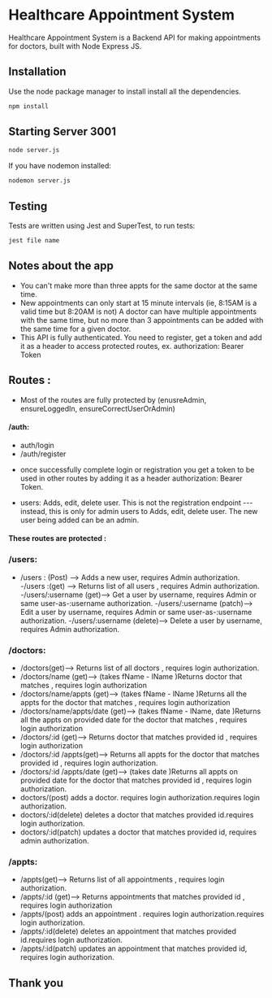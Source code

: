 # Healthcare Appointment System 

Healthcare Appointment System is a Backend API for making appointments for doctors, built with Node Express JS.

## Installation

Use the node package manager to install install all the dependencies.

```bash
npm install
```
## Starting Server 3001

```bash
node server.js
``` 
If you have nodemon installed:
```bash
nodemon server.js
``` 
## Testing
Tests are written using Jest and SuperTest, to run tests:

```bash
jest file name
``` 
## Notes about the app
- You can't make more than three appts for the same doctor at the same time.
- New appointments can only start at 15 minute intervals (ie, 8:15AM is a valid time
but 8:20AM is not)
A doctor can have multiple appointments with the same time, but no more than 3
appointments can be added with the same time for a given doctor.
- This API is fully authenticated. You need to register, get a token and add it as a header to access protected routes, ex. authorization: Bearer Token
## Routes : 
- Most of the routes are fully protected by (enusreAdmin, ensureLoggedIn, ensureCorrectUserOrAdmin)
#### /auth: 
- auth/login
- /auth/register
* once successfully complete login or registration you get a token to be used in other routes by adding it as a header authorization: Bearer Token.
- users: Adds, edit, delete user. This is not the registration endpoint --- instead, this is
 only for admin users to Adds, edit, delete user. The new user being added can be an admin.
#### These routes are protected :
### /users:
- /users : (Post) --> Adds a new user, requires Admin authorization.
-/users :(get) --> Returns list of all users , requires Admin authorization.
-/users/:username (get)--> Get a user by username, requires Admin or same user-as-:username authorization.
-/users/:username (patch)--> Edit a user by username, requires Admin or same user-as-:username authorization.
-/users/:username (delete)--> Delete a user by username, requires Admin authorization.
### /doctors:
- /doctors(get)--> Returns list of all doctors , requires login authorization.
- /doctors/name (get)--> (takes fName - lName )Returns doctor that matches , requires login authorization
- /doctors/name/appts (get)--> (takes fName - lName )Returns all the appts for the doctor that matches , requires login authorization
- /doctors/name/appts/date (get)--> (takes fName - lName, date )Returns all the appts on provided date for the doctor that matches , requires login authorization
- /doctors/:id (get)--> Returns doctor that matches provided id , requires login authorization
- /doctors/:id /appts(get)--> Returns all appts for the doctor that matches provided id , requires login authorization.
- /doctors/:id /appts/date (get)--> (takes date )Returns all appts on provided date for the doctor that matches provided id , requires login authorization.
- doctors/(post) adds a doctor. requires login authorization.requires login authorization.
- doctors/:id(delete) deletes a doctor that matches provided id.requires login authorization.
- doctors/:id(patch) updates a doctor that matches provided id, requires admin authorization.

### /appts:

- /appts(get)--> Returns list of all appointments , requires login authorization.
- /appts/:id (get)--> Returns appointments that matches provided id , requires login authorization
- /appts/(post) adds an appointment . requires login authorization.requires login authorization.
- /appts/:id(delete) deletes an appointment that matches provided id.requires login authorization.
- /appts/:id(patch) updates an appointment that matches provided id, requires login authorization.

## Thank you